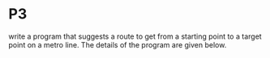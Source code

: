 # P3
 write a program that suggests a route to get from a starting point to a target point on a metro line. The details of the program are given below.
